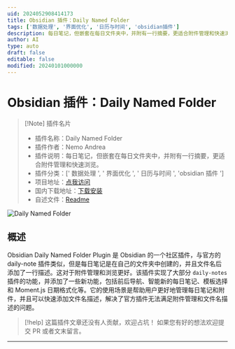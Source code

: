 ```yaml
---
uid: 2024052908414173
title: Obsidian 插件：Daily Named Folder
tags: ['数据处理', '界面优化', '日历与时间', 'obsidian插件']
description: 每日笔记，但嵌套在每日文件夹中，并附有一行摘要，更适合附件管理和快速浏览。
author: AI
type: auto
draft: false
editable: false
modified: 20240101000000
---
```


# Obsidian 插件：Daily Named Folder

> [!Note] 插件名片
> - 插件名称：Daily Named Folder
> - 插件作者：Nemo Andrea
> - 插件说明：每日笔记，但嵌套在每日文件夹中，并附有一行摘要，更适合附件管理和快速浏览。
> - 插件分类：[' 数据处理 ', ' 界面优化 ', ' 日历与时间 ', 'obsidian 插件 ']
> - 项目地址：[点我访问](https://github.com/NemoAndrea/obsidian-daily-named-folder)
> - 国内下载地址：[下载安装](https://pkmer.cn/products/plugin/pluginMarket/?obsidian-daily-named-folder)
> - 自述文件：[Readme](https://ghproxy.net/https://raw.githubusercontent.com/NemoAndrea/obsidian-daily-named-folder/master/README.md)

![Daily Named Folder](https://cdn.pkmer.cn/covers/obsidian-daily-named-folder_new.gif!pkmer)

## 概述

Obsidian Daily Named Folder Plugin 是 Obsidian 的一个社区插件，与官方的 daily-note 插件类似，但是每日笔记是在自己的文件夹中创建的，并且文件名后添加了一行描述。这对于附件管理和浏览更好。该插件实现了大部分 `daily-notes` 插件的功能，并添加了一些新功能，包括前后导航、智能新的每日笔记、模板选择和 Moment.js 日期格式化等。它的使用场景是帮助用户更好地管理每日笔记和附件，并且可以快速添加文件名描述，解决了官方插件无法满足附件管理和文件名描述的问题。

> [!help]
> 这篇插件文章还没有人贡献，欢迎占坑！
> 如果您有好的想法欢迎提交 PR 或者文末留言。

---



